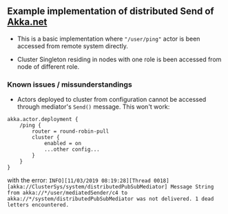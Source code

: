 ## Example implementation of distributed Send of [Akka.net](https://getakka.net/)

* This is a basic implementation where `"/user/ping"` actor is been accessed from remote system directly.

* Cluster Singleton residing in nodes with one role is been accessed from node of different role.

### Known issues / missunderstandings
* Actors deployed to cluster from configuration cannot be accessed through mediator's `Send()` message.
This won't work:
```
akka.actor.deployment {
    /ping {
        router = round-robin-pull
        cluster {
            enabled = on
            ...other config...
        }
    }
}
```
with the error:
`INFO][11/03/2019 08:19:28][Thread 0018][akka://ClusterSys/system/distributedPubSubMediator] Message String from akka://*/user/mediatedSender/c4 to akka://*/system/distributedPubSubMediator was not delivered. 1 dead letters encountered.`
